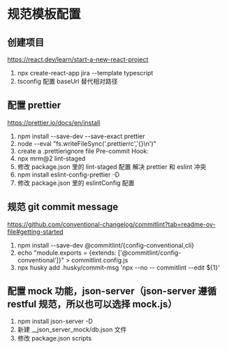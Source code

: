 # 规范模板配置

## 创建项目

https://react.dev/learn/start-a-new-react-project

1. npx create-react-app jira --template typescript
2. tsconfig 配置 baseUrl 替代相对路径

## 配置 prettier

https://prettier.io/docs/en/install

1. npm install --save-dev --save-exact prettier
2. node --eval "fs.writeFileSync('.prettierrc','{}\n')"
3. create a .prettierignore file
   Pre-commit Hook:
4. npx mrm@2 lint-staged
5. 修改 package.json 里的 lint-staged 配置
   解决 prettier 和 eslint 冲突
6. npm install eslint-config-prettier -D
7. 修改 package.json 里的 eslintConfig 配置

## 规范 git commit message

https://github.com/conventional-changelog/commitlint?tab=readme-ov-file#getting-started

1. npm install --save-dev @commitlint/{config-conventional,cli}
2. echo "module.exports = {extends: ['@commitlint/config-conventional']}" > commitlint.config.js
3. npx husky add .husky/commit-msg 'npx --no -- commitlint --edit ${1}'

## 配置 mock 功能，json-server（json-server 遵循 restful 规范，所以也可以选择 mock.js）

1. npm install json-server -D
2. 新建 \_\_json_server_mock/db.json 文件
3. 修改 package.json scripts
